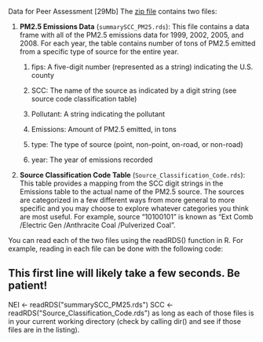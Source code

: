 Data for Peer Assessment [29Mb]
The [zip file](https://d396qusza40orc.cloudfront.net/exdata%2Fdata%2FNEI_data.zip) contains two files:

1. **PM2.5 Emissions Data** (`summarySCC_PM25.rds`): This file contains a data frame with all of the PM2.5 emissions data for 1999, 2002, 2005, and 2008. For each year, the table contains number of tons of PM2.5 emitted from a specific type of source for the entire year. 
    1. fips: A five-digit number (represented as a string) indicating the U.S. county

    2. SCC: The name of the source as indicated by a digit string (see source code classification table)

    3. Pollutant: A string indicating the pollutant

    4. Emissions: Amount of PM2.5 emitted, in tons

    5. type: The type of source (point, non-point, on-road, or non-road)

    6. year: The year of emissions recorded

2. **Source Classification Code Table** (`Source_Classification_Code.rds`): This table provides a mapping from the SCC digit strings in the Emissions table to the actual name of the PM2.5 source. The sources are categorized in a few different ways from more general to more specific and you may choose to explore whatever categories you think are most useful. For example, source “10100101” is known as “Ext Comb /Electric Gen /Anthracite Coal /Pulverized Coal”.

You can read each of the two files using the readRDS() function in R. For example, reading in each file can be done with the following code:

## This first line will likely take a few seconds. Be patient!
NEI <- readRDS("summarySCC_PM25.rds")
SCC <- readRDS("Source_Classification_Code.rds")
as long as each of those files is in your current working directory (check by calling dir() and see if those files are in the listing).

